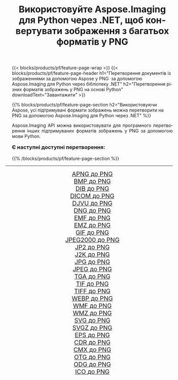 ﻿---
title: Використовуйте Aspose.Imaging для Python через .NET, щоб конвертувати зображення з багатьох форматів у PNG 
weight: 3920
url: /uk/python-net/conversion/to/png/ 
lang: uk
langdirlevel: 2
locales: zh-hans,ja,it,ru,de,es,fr,nl,id,lt,pl,pt,vi,tr,ko,zh-hant,ar,hi,th,sv,cs,uk,he
description: Ви можете використовувати Aspose.Imaging для Python через бібліотеку .NET для перетворення різноманітних форматів у PNG
---

{{< blocks/products/pf/feature-page-wrap >}}
{{< blocks/products/pf/feature-page-header h1="Перетворення документів із зображеннями за допомогою Aspose у PNG  за допомогою Aspose.Imaging для Python через бібліотеку .NET" h2="Перетворення різних форматів зображень у PNG на основі Python" downloadText="Завантажити" >}}


{{% blocks/products/pf/feature-page-section  h2="Використовуючи Aspose, усі підтримувані формати зображень можна перетворити на PNG за допомогою Aspose.Imaging для Python через .NET" %}}
<p align=justify>Aspose.Imaging API можна використовувати для програмного перетворення інших підтримуваних форматів зображень у PNG за допомогою мови Python.</p>
<h3 style="margin-top:16px;">
Є наступні доступні перетворення:
</h3>
{{% /blocks/products/pf/feature-page-section %}}
<div class="container-fluid productfamilypage bg-gray">
    <div class="convertypes bg-gray agp-content section">
        <div class="container">
		<hr style="margin-left:-20px;"/>
		<div class="row other-converters" style="gap: 10px;font-size: 19px;text-align:center;">
		    <div class='col-md-3 other-converter remove-lp remove-rp'><a href="/imaging/uk/python-net/conversion/apng-to-png/" style="padding:15px;">APNG до PNG</a></div>
<div class='col-md-3 other-converter remove-lp remove-rp'><a href="/imaging/uk/python-net/conversion/bmp-to-png/" style="padding:15px;">BMP до PNG</a></div>
<div class='col-md-3 other-converter remove-lp remove-rp'><a href="/imaging/uk/python-net/conversion/dib-to-png/" style="padding:15px;">DIB до PNG</a></div>
<div class='col-md-3 other-converter remove-lp remove-rp'><a href="/imaging/uk/python-net/conversion/dicom-to-png/" style="padding:15px;">DICOM до PNG</a></div>
<div class='col-md-3 other-converter remove-lp remove-rp'><a href="/imaging/uk/python-net/conversion/djvu-to-png/" style="padding:15px;">DJVU до PNG</a></div>
<div class='col-md-3 other-converter remove-lp remove-rp'><a href="/imaging/uk/python-net/conversion/dng-to-png/" style="padding:15px;">DNG до PNG</a></div>
<div class='col-md-3 other-converter remove-lp remove-rp'><a href="/imaging/uk/python-net/conversion/emf-to-png/" style="padding:15px;">EMF до PNG</a></div>
<div class='col-md-3 other-converter remove-lp remove-rp'><a href="/imaging/uk/python-net/conversion/emz-to-png/" style="padding:15px;">EMZ до PNG</a></div>
<div class='col-md-3 other-converter remove-lp remove-rp'><a href="/imaging/uk/python-net/conversion/gif-to-png/" style="padding:15px;">GIF до PNG</a></div>
<div class='col-md-3 other-converter remove-lp remove-rp'><a href="/imaging/uk/python-net/conversion/jpeg2000-to-png/" style="padding:15px;">JPEG2000 до PNG</a></div>
<div class='col-md-3 other-converter remove-lp remove-rp'><a href="/imaging/uk/python-net/conversion/jp2-to-png/" style="padding:15px;">JP2 до PNG</a></div>
<div class='col-md-3 other-converter remove-lp remove-rp'><a href="/imaging/uk/python-net/conversion/j2k-to-png/" style="padding:15px;">J2K до PNG</a></div>
<div class='col-md-3 other-converter remove-lp remove-rp'><a href="/imaging/uk/python-net/conversion/jpg-to-png/" style="padding:15px;">JPG до PNG</a></div>
<div class='col-md-3 other-converter remove-lp remove-rp'><a href="/imaging/uk/python-net/conversion/jpeg-to-png/" style="padding:15px;">JPEG до PNG</a></div>
<div class='col-md-3 other-converter remove-lp remove-rp'><a href="/imaging/uk/python-net/conversion/tga-to-png/" style="padding:15px;">TGA до PNG</a></div>
<div class='col-md-3 other-converter remove-lp remove-rp'><a href="/imaging/uk/python-net/conversion/tif-to-png/" style="padding:15px;">TIF до PNG</a></div>
<div class='col-md-3 other-converter remove-lp remove-rp'><a href="/imaging/uk/python-net/conversion/tiff-to-png/" style="padding:15px;">TIFF до PNG</a></div>
<div class='col-md-3 other-converter remove-lp remove-rp'><a href="/imaging/uk/python-net/conversion/webp-to-png/" style="padding:15px;">WEBP до PNG</a></div>
<div class='col-md-3 other-converter remove-lp remove-rp'><a href="/imaging/uk/python-net/conversion/wmf-to-png/" style="padding:15px;">WMF до PNG</a></div>
<div class='col-md-3 other-converter remove-lp remove-rp'><a href="/imaging/uk/python-net/conversion/wmz-to-png/" style="padding:15px;">WMZ до PNG</a></div>
<div class='col-md-3 other-converter remove-lp remove-rp'><a href="/imaging/uk/python-net/conversion/svg-to-png/" style="padding:15px;">SVG до PNG</a></div>
<div class='col-md-3 other-converter remove-lp remove-rp'><a href="/imaging/uk/python-net/conversion/svgz-to-png/" style="padding:15px;">SVGZ до PNG</a></div>
<div class='col-md-3 other-converter remove-lp remove-rp'><a href="/imaging/uk/python-net/conversion/eps-to-png/" style="padding:15px;">EPS до PNG</a></div>
<div class='col-md-3 other-converter remove-lp remove-rp'><a href="/imaging/uk/python-net/conversion/cdr-to-png/" style="padding:15px;">CDR до PNG</a></div>
<div class='col-md-3 other-converter remove-lp remove-rp'><a href="/imaging/uk/python-net/conversion/cmx-to-png/" style="padding:15px;">CMX до PNG</a></div>
<div class='col-md-3 other-converter remove-lp remove-rp'><a href="/imaging/uk/python-net/conversion/otg-to-png/" style="padding:15px;">OTG до PNG</a></div>
<div class='col-md-3 other-converter remove-lp remove-rp'><a href="/imaging/uk/python-net/conversion/odg-to-png/" style="padding:15px;">ODG до PNG</a></div>
<div class='col-md-3 other-converter remove-lp remove-rp'><a href="/imaging/uk/python-net/conversion/ico-to-png/" style="padding:15px;">ICO до PNG</a></div>
                </div>
        </div>
    </div>
</div>
<br/>

